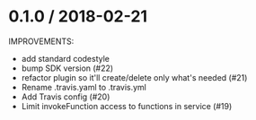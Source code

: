 
0.1.0 / 2018-02-21
==================

IMPROVEMENTS:

  * add standard codestyle
  * bump SDK version (#22)
  * refactor plugin so it'll create/delete only what's needed (#21)
  * Rename .travis.yaml to .travis.yml
  * Add Travis config (#20)
  * Limit invokeFunction access to functions in service (#19)
